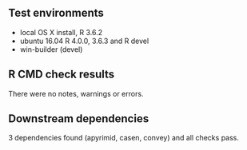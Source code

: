 ## Test environments
* local OS X install, R 3.6.2
* ubuntu 16.04 R 4.0.0, 3.6.3 and R devel
* win-builder (devel)

## R CMD check results
There were no notes, warnings or errors.

## Downstream dependencies
3 dependencies found (apyrimid, casen, convey) and all checks pass.
